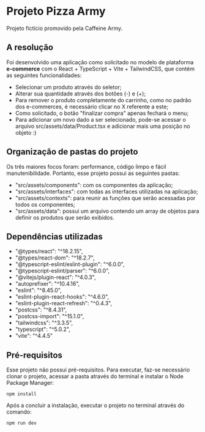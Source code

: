 # Projeto Pizza Army

Projeto fictício promovido pela Caffeine Army.

## A resolução
Foi desenvolvido uma aplicação como solicitado no modelo de plataforma **e-commerce** com o React + TypeScript + Vite + TailwindCSS, que contém as seguintes funcionalidades:

- Selecionar um produto através do seletor;
- Alterar sua quantidade através dos botões (-) e (+);
- Para remover o produto completamente do carrinho, como no padrão dos e-commerces, é necessário clicar no X referente a este;
- Como solicitado, o botão "finalizar compra" apenas fechará o menu;
- Para adicionar um novo dado a ser selecionado, pode-se acessar o arquivo src/assets/data/Product.tsx e adicionar mais uma posição no objeto :)


## Organização de pastas do projeto
Os três maiores focos foram: performance, código limpo e fácil manutenibilidade. Portanto, esse projeto possui as seguintes pastas:
  - "src/assets/components": com os componentes da aplicação;
  - "src/assets/interfaces": com todas as interfaces utilizadas na aplicação;
  - "src/assets/contexts": para reunir as funções que serão acessadas por todos os componentes;
  - "src/assets/data": possui um arquivo contendo um array de objetos para definir os produtos que serão exibidos.

## Dependências utilizadas
  - "@types/react": "^18.2.15",
  - "@types/react-dom": "^18.2.7",
  - "@typescript-eslint/eslint-plugin": "^6.0.0",
  - "@typescript-eslint/parser": "^6.0.0",
  - "@vitejs/plugin-react": "^4.0.3",
  - "autoprefixer": "^10.4.16",
  - "eslint": "^8.45.0",
  - "eslint-plugin-react-hooks": "^4.6.0",
  - "eslint-plugin-react-refresh": "^0.4.3",
  - "postcss": "^8.4.31",
  - "postcss-import": "^15.1.0",
  - "tailwindcss": "^3.3.5",
  - "typescript": "^5.0.2",
  - "vite": "^4.4.5"


## Pré-requisitos

Esse projeto não possui pré-requisitos. 
Para executar, faz-se necessário clonar o projeto, acessar a pasta através do terminal e instalar o Node Package Manager:

```
npm install 
```

Após a concluir a instalação, executar o projeto no terminal através do comando:

```
npm run dev 
```
